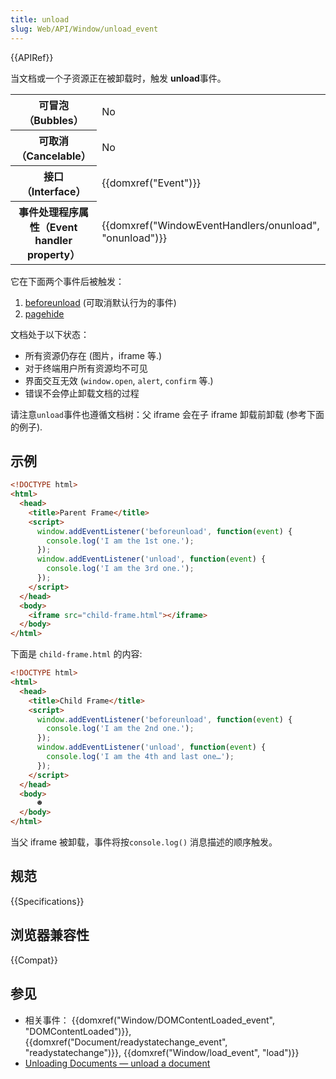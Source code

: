 ```yaml
---
title: unload
slug: Web/API/Window/unload_event
---
```


{{APIRef}}

当文档或一个子资源正在被卸载时，触发 **unload**事件。

<table class="properties">
  <tbody>
    <tr>
      <th scope="row">可冒泡（Bubbles）</th>
      <td>No</td>
    </tr>
    <tr>
      <th scope="row">可取消（Cancelable）</th>
      <td>No</td>
    </tr>
    <tr>
      <th scope="row">接口（Interface）</th>
      <td>{{domxref("Event")}}</td>
    </tr>
    <tr>
      <th scope="row">事件处理程序属性（Event handler property）</th>
      <td>
        {{domxref("WindowEventHandlers/onunload", "onunload")}}
      </td>
    </tr>
  </tbody>
</table>

它在下面两个事件后被触发：

1. [beforeunload](/zh-CN/docs/Mozilla_event_reference/beforeunload) (可取消默认行为的事件)
2. [pagehide](/zh-CN/docs/Mozilla_event_reference/pagehide)

文档处于以下状态：

- 所有资源仍存在 (图片，iframe 等.)
- 对于终端用户所有资源均不可见
- 界面交互无效 (`window.open`, `alert`, `confirm` 等.)
- 错误不会停止卸载文档的过程

请注意`unload`事件也遵循文档树：父 iframe 会在子 iframe 卸载前卸载 (参考下面的例子).

## 示例

```html
<!DOCTYPE html>
<html>
  <head>
    <title>Parent Frame</title>
    <script>
      window.addEventListener('beforeunload', function(event) {
        console.log('I am the 1st one.');
      });
      window.addEventListener('unload', function(event) {
        console.log('I am the 3rd one.');
      });
    </script>
  </head>
  <body>
    <iframe src="child-frame.html"></iframe>
  </body>
</html>
```

下面是 `child-frame.html` 的内容:

```html
<!DOCTYPE html>
<html>
  <head>
    <title>Child Frame</title>
    <script>
      window.addEventListener('beforeunload', function(event) {
        console.log('I am the 2nd one.');
      });
      window.addEventListener('unload', function(event) {
        console.log('I am the 4th and last one…');
      });
    </script>
  </head>
  <body>
      ☻
  </body>
</html>
```

当父 iframe 被卸载，事件将按`console.log()` 消息描述的顺序触发。

## 规范

{{Specifications}}

## 浏览器兼容性

{{Compat}}

## 参见

- 相关事件： {{domxref("Window/DOMContentLoaded_event", "DOMContentLoaded")}}, {{domxref("Document/readystatechange_event", "readystatechange")}}, {{domxref("Window/load_event", "load")}}
- [Unloading Documents — unload a document](https://html.spec.whatwg.org/multipage/browsers.html#unloading-documents)
